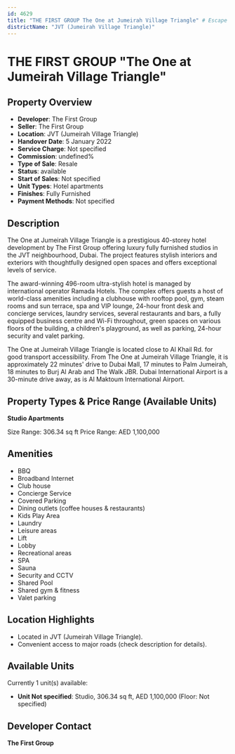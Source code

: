 ```yaml
---
id: 4629
title: "THE FIRST GROUP The One at Jumeirah Village Triangle" # Escape quotes for YAML string
districtName: "JVT (Jumeirah Village Triangle)"
---
```


# THE FIRST GROUP "The One at Jumeirah Village Triangle"

## Property Overview
- **Developer**: The First Group
- **Seller**: The First Group
- **Location**: JVT (Jumeirah Village Triangle)
- **Handover Date**: 5 January 2022
- **Service Charge**: Not specified
- **Commission**: undefined%
- **Type of Sale**: Resale
- **Status**: available
- **Start of Sales**: Not specified
- **Unit Types**: Hotel apartments
- **Finishes**: Fully Furnished
- **Payment Methods**: Not specified

## Description
The One at Jumeirah Village Triangle is a prestigious 40-storey hotel development by The First Group offering luxury fully furnished studios in the JVT neighbourhood, Dubai. The project features stylish interiors and exteriors with thoughtfully designed open spaces and offers exceptional levels of service.

The award-winning 496-room ultra-stylish hotel is managed by international operator Ramada Hotels. The complex offers guests a host of world-class amenities including a clubhouse with rooftop pool, gym, steam rooms and sun terrace, spa and VIP lounge, 24-hour front desk and concierge services, laundry services, several restaurants and bars, a fully equipped business centre and Wi-Fi throughout, green spaces on various floors of the building, a children's playground, as well as parking, 24-hour security and valet parking.

The One at Jumeirah Village Triangle is located close to Al Khail Rd. for good transport accessibility. From The One at Jumeirah Village Triangle, it is approximately 22 minutes' drive to Dubai Mall, 17 minutes to Palm Jumeirah, 18 minutes to Burj Al Arab and The Walk JBR. Dubai International Airport is a 30-minute drive away, as is Al Maktoum International Airport.

## Property Types & Price Range (Available Units)
**Studio Apartments**

Size Range: 306.34 sq ft
Price Range: AED 1,100,000

## Amenities
- BBQ
- Broadband Internet
- Club house
- Concierge Service
- Covered Parking
- Dining outlets  (coffee houses & restaurants)
- Kids Play Area
- Laundry
- Leisure areas
- Lift
- Lobby
- Recreational areas
- SPA
- Sauna
- Security and CCTV
- Shared Pool
- Shared gym & fitness
- Valet parking

## Location Highlights
- Located in JVT (Jumeirah Village Triangle).
- Convenient access to major roads (check description for details).

## Available Units
Currently 1 unit(s) available:
- **Unit Not specified**: Studio, 306.34 sq ft, AED 1,100,000 (Floor: Not specified)

## Developer Contact
**The First Group**
